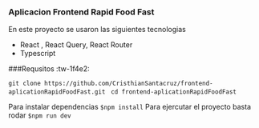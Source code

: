 ### Aplicacion Frontend Rapid Food Fast
En este proyecto se usaron las siguientes tecnologias

- React ,  React Query, React Router
- Typescript

###Requsitos :tw-1f4e2:

`git clone https://github.com/CristhianSantacruz/frontend-aplicationRapidFoodFast.git `
`cd frontend-aplicationRapidFoodFast`

Para instalar dependencias
`$npm install`
Para ejercutar el proyecto basta rodar
`$npm run dev`
